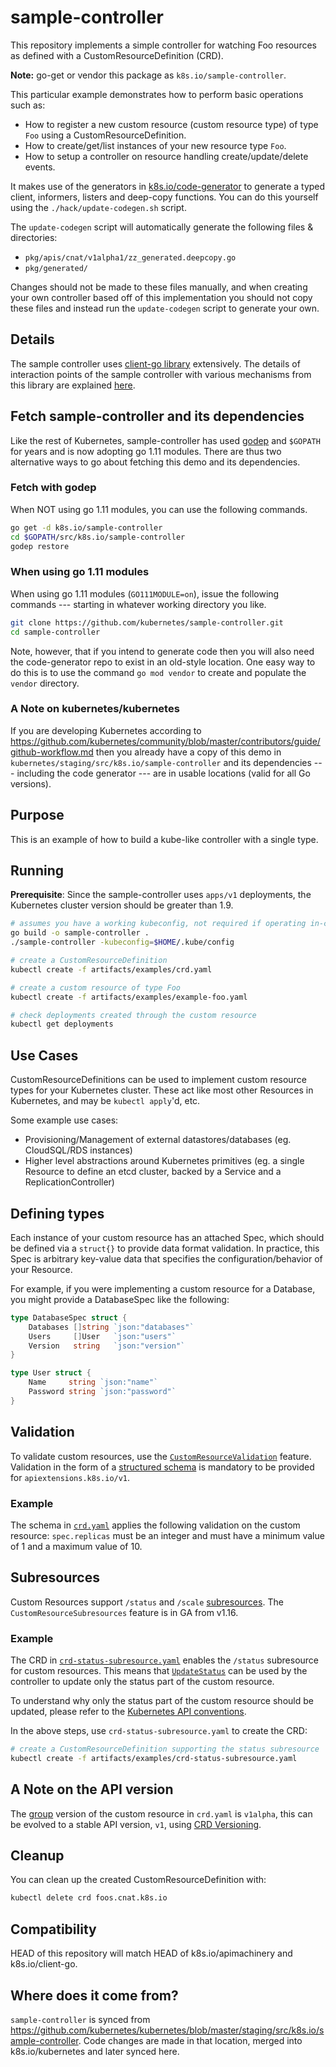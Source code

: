 # sample-controller

This repository implements a simple controller for watching Foo resources as
defined with a CustomResourceDefinition (CRD).

**Note:** go-get or vendor this package as `k8s.io/sample-controller`.

This particular example demonstrates how to perform basic operations such as:

* How to register a new custom resource (custom resource type) of type `Foo` using a CustomResourceDefinition.
* How to create/get/list instances of your new resource type `Foo`.
* How to setup a controller on resource handling create/update/delete events.

It makes use of the generators in [k8s.io/code-generator](https://github.com/kubernetes/code-generator)
to generate a typed client, informers, listers and deep-copy functions. You can
do this yourself using the `./hack/update-codegen.sh` script.

The `update-codegen` script will automatically generate the following files &
directories:

* `pkg/apis/cnat/v1alpha1/zz_generated.deepcopy.go`
* `pkg/generated/`

Changes should not be made to these files manually, and when creating your own
controller based off of this implementation you should not copy these files and
instead run the `update-codegen` script to generate your own.

## Details

The sample controller uses [client-go library](https://github.com/kubernetes/client-go/tree/master/tools/cache) extensively.
The details of interaction points of the sample controller with various mechanisms from this library are
explained [here](docs/controller-client-go.md).

## Fetch sample-controller and its dependencies

Like the rest of Kubernetes, sample-controller has used
[godep](https://github.com/tools/godep) and `$GOPATH` for years and is
now adopting go 1.11 modules.  There are thus two alternative ways to
go about fetching this demo and its dependencies.

### Fetch with godep

When NOT using go 1.11 modules, you can use the following commands.

```sh
go get -d k8s.io/sample-controller
cd $GOPATH/src/k8s.io/sample-controller
godep restore
```

### When using go 1.11 modules

When using go 1.11 modules (`GO111MODULE=on`), issue the following
commands --- starting in whatever working directory you like.

```sh
git clone https://github.com/kubernetes/sample-controller.git
cd sample-controller
```

Note, however, that if you intend to
generate code then you will also need the
code-generator repo to exist in an old-style location.  One easy way
to do this is to use the command `go mod vendor` to create and
populate the `vendor` directory.

### A Note on kubernetes/kubernetes

If you are developing Kubernetes according to
https://github.com/kubernetes/community/blob/master/contributors/guide/github-workflow.md
then you already have a copy of this demo in
`kubernetes/staging/src/k8s.io/sample-controller` and its dependencies
--- including the code generator --- are in usable locations
(valid for all Go versions).

## Purpose

This is an example of how to build a kube-like controller with a single type.

## Running

**Prerequisite**: Since the sample-controller uses `apps/v1` deployments, the Kubernetes cluster version should be greater than 1.9.

```sh
# assumes you have a working kubeconfig, not required if operating in-cluster
go build -o sample-controller .
./sample-controller -kubeconfig=$HOME/.kube/config

# create a CustomResourceDefinition
kubectl create -f artifacts/examples/crd.yaml

# create a custom resource of type Foo
kubectl create -f artifacts/examples/example-foo.yaml

# check deployments created through the custom resource
kubectl get deployments
```

## Use Cases

CustomResourceDefinitions can be used to implement custom resource types for your Kubernetes cluster.
These act like most other Resources in Kubernetes, and may be `kubectl apply`'d, etc.

Some example use cases:

* Provisioning/Management of external datastores/databases (eg. CloudSQL/RDS instances)
* Higher level abstractions around Kubernetes primitives (eg. a single Resource to define an etcd cluster, backed by a Service and a ReplicationController)

## Defining types

Each instance of your custom resource has an attached Spec, which should be defined via a `struct{}` to provide data format validation.
In practice, this Spec is arbitrary key-value data that specifies the configuration/behavior of your Resource.

For example, if you were implementing a custom resource for a Database, you might provide a DatabaseSpec like the following:

``` go
type DatabaseSpec struct {
	Databases []string `json:"databases"`
	Users     []User   `json:"users"`
	Version   string   `json:"version"`
}

type User struct {
	Name     string `json:"name"`
	Password string `json:"password"`
}
```

## Validation

To validate custom resources, use the [`CustomResourceValidation`](https://kubernetes.io/docs/tasks/access-kubernetes-api/extend-api-custom-resource-definitions/#validation) feature. Validation in the form of a [structured schema](https://kubernetes.io/docs/tasks/extend-kubernetes/custom-resources/custom-resource-definitions/#specifying-a-structural-schema) is mandatory to be provided for `apiextensions.k8s.io/v1`.

### Example

The schema in [`crd.yaml`](./artifacts/examples/crd.yaml) applies the following validation on the custom resource:
`spec.replicas` must be an integer and must have a minimum value of 1 and a maximum value of 10.

## Subresources

Custom Resources support `/status` and `/scale` [subresources](https://kubernetes.io/docs/tasks/access-kubernetes-api/custom-resources/custom-resource-definitions/#subresources). The `CustomResourceSubresources` feature is in GA from v1.16.

### Example

The CRD in [`crd-status-subresource.yaml`](./artifacts/examples/crd-status-subresource.yaml) enables the `/status` subresource for custom resources.
This means that [`UpdateStatus`](./controller.go) can be used by the controller to update only the status part of the custom resource.

To understand why only the status part of the custom resource should be updated, please refer to the [Kubernetes API conventions](https://git.k8s.io/community/contributors/devel/sig-architecture/api-conventions.md#spec-and-status).

In the above steps, use `crd-status-subresource.yaml` to create the CRD:

```sh
# create a CustomResourceDefinition supporting the status subresource
kubectl create -f artifacts/examples/crd-status-subresource.yaml
```

## A Note on the API version
The [group](https://kubernetes.io/docs/reference/using-api/#api-groups) version of the custom resource in `crd.yaml` is `v1alpha`, this can be evolved to a stable API version, `v1`, using [CRD Versioning](https://kubernetes.io/docs/tasks/extend-kubernetes/custom-resources/custom-resource-definition-versioning/).

## Cleanup

You can clean up the created CustomResourceDefinition with:
```sh
kubectl delete crd foos.cnat.k8s.io
```

## Compatibility

HEAD of this repository will match HEAD of k8s.io/apimachinery and
k8s.io/client-go.

## Where does it come from?

`sample-controller` is synced from
https://github.com/kubernetes/kubernetes/blob/master/staging/src/k8s.io/sample-controller.
Code changes are made in that location, merged into k8s.io/kubernetes and
later synced here.
